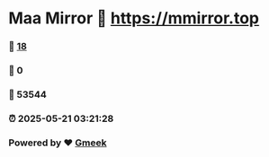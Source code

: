 # Maa Mirror :link: https://mmirror.top 
### :page_facing_up: [18](https://mmirror.top/tag.html) 
### :speech_balloon: 0 
### :hibiscus: 53544 
### :alarm_clock: 2025-05-21 03:21:28 
### Powered by :heart: [Gmeek](https://github.com/Meekdai/Gmeek)
